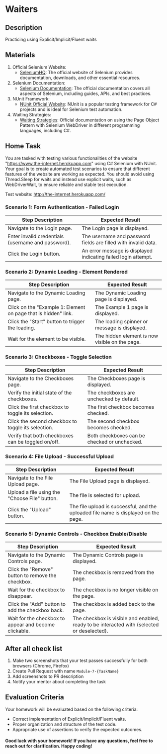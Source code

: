 ﻿# Waiters

## Description

Practicing using Explicit/Implicit/Fluent waits

## Materials

1. Official Selenium Website:
   - [SeleniumHQ](https://www.selenium.dev/): The official website of Selenium provides documentation, downloads, and other essential resources.
2. Selenium Documentation:
   - [Selenium Documentation](https://www.selenium.dev/documentation/en/): The official documentation covers all aspects of Selenium, including guides, APIs, and best practices.
3. NUnit Framework:
   - [NUnit Official Website](https://nunit.org/): NUnit is a popular testing framework for C# projects and is ideal for Selenium test automation.
4. Waiting Strategies:
   - [Waiting Strategies](https://www.selenium.dev/documentation/webdriver/waits/): Official documentation on using the Page Object Pattern with Selenium WebDriver in different programming languages, including C#.

## Home Task

You are tasked with testing various functionalities of the website "https://www.the-internet.herokuapp.com" using C# Selenium with
NUnit. Your goal is to create automated test scenarios to ensure that different features of the website are working as
expected. You should avoid using Thread.Sleep for waits and instead use explicit waits, such as WebDriverWait,
to ensure reliable and stable test execution.

Test website: http://the-internet.herokuapp.com/

### Scenario 1: Form Authentication - Failed Login

| Step Description                                     | Expected Result                                                |
|------------------------------------------------------|----------------------------------------------------------------|
| Navigate to the Login page.                          | The Login page is displayed.                                   |
| Enter invalid credentials (username and password).   | The username and password fields are filled with invalid data. |
| Click the Login button.                              | An error message is displayed indicating failed login attempt. |

### Scenario 2: Dynamic Loading - Element Rendered

| Step Description                                               | Expected Result                                          |
|----------------------------------------------------------------|----------------------------------------------------------|
| Navigate to the Dynamic Loading page.                          | The Dynamic Loading page is displayed.                   |
| Click on the "Example 1: Element on page that is hidden" link. | The Example 1 page is displayed.                         |
| Click the "Start" button to trigger the loading.               | The loading spinner or message is displayed.             |
| Wait for the element to be visible.                            | The hidden element is now visible on the page.           |

### Scenario 3: Checkboxes - Toggle Selection

| Step Description                                       | Expected Result                                 |
|--------------------------------------------------------|-------------------------------------------------|
| Navigate to the Checkboxes page.                       | The Checkboxes page is displayed.               |
| Verify the initial state of the checkboxes.            | The checkboxes are unchecked by default.        |
| Click the first checkbox to toggle its selection.      | The first checkbox becomes checked.             |
| Click the second checkbox to toggle its selection.     | The second checkbox becomes checked.            |
| Verify that both checkboxes can be toggled on/off.     | Both checkboxes can be checked or unchecked.    |

### Scenario 4: File Upload - Successful Upload

| Step Description                              | Expected Result                                                                     |
|-----------------------------------------------|-------------------------------------------------------------------------------------|
| Navigate to the File Upload page.             | The File Upload page is displayed.                                                  |
| Upload a file using the "Choose File" button. | The file is selected for upload.                                                    |
| Click the "Upload" button.                    | The file upload is successful, and the uploaded file name is displayed on the page. |

### Scenario 5: Dynamic Controls - Checkbox Enable/Disable

| Step Description                                      | Expected Result                                                                            |
|-------------------------------------------------------|--------------------------------------------------------------------------------------------|
| Navigate to the Dynamic Controls page.                | The Dynamic Controls page is displayed.                                                    |
| Click the "Remove" button to remove the checkbox.     | The checkbox is removed from the page.                                                     |
| Wait for the checkbox to disappear.                   | The checkbox is no longer visible on the page.                                             |
| Click the "Add" button to add the checkbox back.      | The checkbox is added back to the page.                                                    |
| Wait for the checkbox to appear and become clickable. | The checkbox is visible and enabled, ready to be interacted with (selected or deselected). |


## After all check list

1. Make two screenshots that your test passes successfully for both browsers (Chrome, Firefox)
2. Create Pull Request with name `Module-7-{TaskName}`
3. Add screenshots to PR description
4. Notify your mentor about completing the task

## Evaluation Criteria

Your homework will be evaluated based on the following criteria:

- Correct implementation of Explicit/Implicit/Fluent waits.
- Proper organization and structure of the test code.
- Appropriate use of assertions to verify the expected outcomes.

#### Good luck with your homework! If you have any questions, feel free to reach out for clarification. Happy coding!
